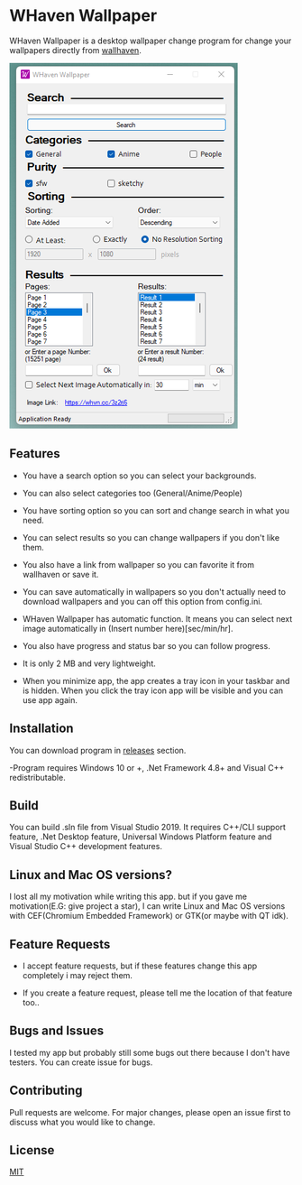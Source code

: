 # WHaven Wallpaper

WHaven Wallpaper is a desktop wallpaper change program for change your wallpapers directly from [wallhaven](https://wallhaven.cc/).

![](https://raw.githubusercontent.com/EndChapter/WhavenWallpaper/master/AppScreenShot.png)

## Features

- You have a search option so you can select your backgrounds.

- You can also select categories too (General/Anime/People)

- You have sorting option so you can sort and change search in what you need.

- You can select results so you can change wallpapers if you don't like them.

- You also have a link from wallpaper so you can favorite it from wallhaven or save it.

- You can save automatically in wallpapers so you don't actually need to download wallpapers and you can off this option from config.ini.

- WHaven Wallpaper has automatic function. It means you can select next image automatically in (Insert number here)[sec/min/hr].

- You also have progress and status bar so you can follow progress.

- It is only 2 MB and very lightweight.

- When you minimize app, the app creates a tray icon in your taskbar and is hidden. When you click the tray icon app will be visible and you can use app again.

## Installation

You can download program in [releases](https://github.com/EndChapter/WhavenWallpaper/releases) section.

-Program requires Windows 10 or +, .Net Framework 4.8+ and Visual C++ redistributable.

## Build

You can build .sln file from Visual Studio 2019. It requires C++/CLI support feature, .Net Desktop feature, Universal Windows Platform feature and Visual Studio C++ development features.

## Linux and Mac OS versions?

I lost all my motivation while writing this app. but if you gave me motivation(E.G: give project a star), I can write Linux and Mac OS versions with CEF(Chromium Embedded Framework) or GTK(or maybe with QT idk).

## Feature Requests

- I accept feature requests, but if these features change this app completely i may reject them.

- If you create a feature request, please tell me the location of that feature too..

## Bugs and Issues

I tested my app but probably still some bugs out there because I don't have testers. You can create issue for bugs.

## Contributing

Pull requests are welcome. For major changes, please open an issue first to discuss what you would like to change.

## License
[MIT](https://choosealicense.com/licenses/mit/)